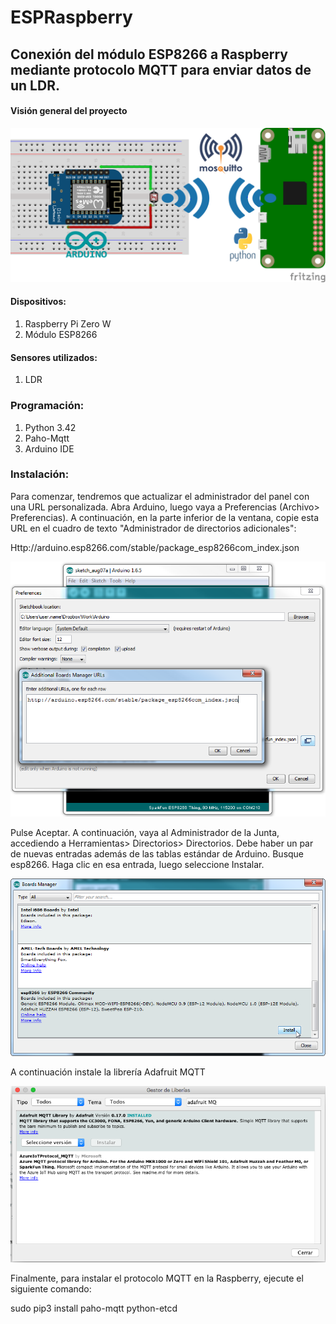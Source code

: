 # ESPRaspberry


## Conexión del módulo ESP8266 a Raspberry mediante protocolo MQTT para enviar datos de un LDR.

#### Visión general del proyecto

![](https://github.com/erhnam/ESPRaspberry/blob/master/fotos/Vision.png)

#### Dispositivos:
1. Raspberry Pi Zero W  
2. Módulo ESP8266

#### Sensores utilizados:  

1. LDR

### Programación:

1. Python 3.42
2. Paho-Mqtt
3. Arduino IDE

### Instalación:

Para comenzar, tendremos que actualizar el administrador del panel con una URL personalizada. Abra Arduino, luego vaya a Preferencias (Archivo> Preferencias). A continuación, en la parte inferior de la ventana, copie esta URL en el cuadro de texto "Administrador de directorios adicionales":

Http://arduino.esp8266.com/stable/package_esp8266com_index.json

![](https://github.com/erhnam/ESPRaspberry/blob/master/fotos/adm.png)

Pulse Aceptar. A continuación, vaya al Administrador de la Junta, accediendo a Herramientas> Directorios> Directorios. Debe haber un par de nuevas entradas además de las tablas estándar de Arduino. Busque esp8266. Haga clic en esa entrada, luego seleccione Instalar.

![](https://github.com/erhnam/ESPRaspberry/blob/master/fotos/install.png)

A continuación instale la librería Adafruit MQTT

![](https://github.com/erhnam/ESPRaspberry/blob/master/fotos/mqtt.png)

Finalmente, para instalar el protocolo MQTT en la Raspberry, ejecute el siguiente comando:

sudo pip3 install paho-mqtt python-etcd

